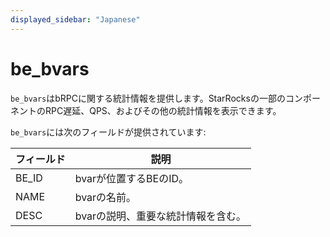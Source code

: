 ```yaml
---
displayed_sidebar: "Japanese"
---
```


# be_bvars

`be_bvars`はbRPCに関する統計情報を提供します。StarRocksの一部のコンポーネントのRPC遅延、QPS、およびその他の統計情報を表示できます。

`be_bvars`には次のフィールドが提供されています:

| **フィールド** | **説明**                                                     |
| --------- | ------------------------------------------------------------ |
| BE_ID     | bvarが位置するBEのID。                                       |
| NAME      | bvarの名前。                                                  |
| DESC      | bvarの説明、重要な統計情報を含む。                           |